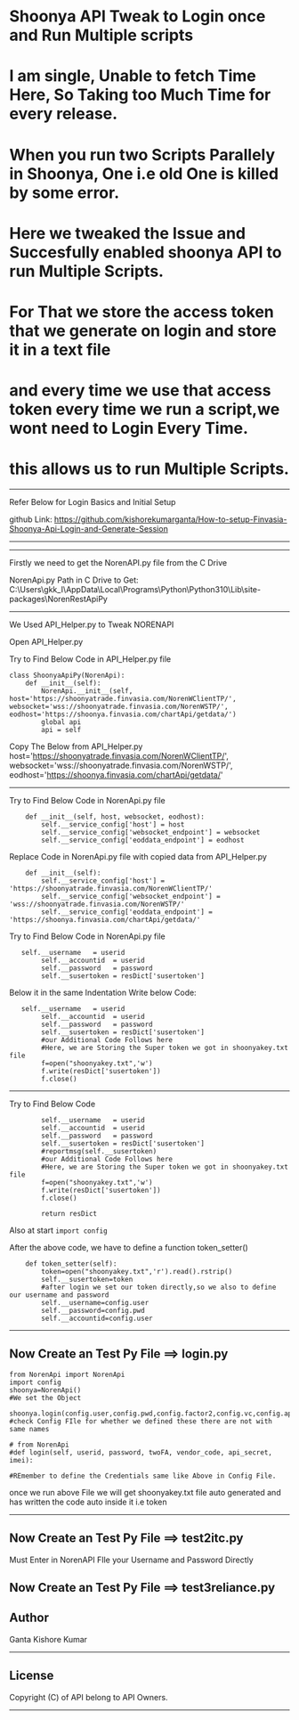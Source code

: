 # Shoonya API Tweak to Login once and Run Multiple scripts
# I am single, Unable to fetch Time Here, So Taking too Much Time for every release.

# When you run two Scripts Parallely in Shoonya, One i.e old One is killed by some error.
# Here we tweaked the Issue and Succesfully enabled shoonya API to run Multiple Scripts.

# For That we store the access token that we generate on login and store it in a text file
# and every time we use that access token every time we run a script,we wont need to Login Every Time.
# this allows us to run Multiple Scripts.

****
Refer Below for Login Basics and Initial Setup 

github Link:
https://github.com/kishorekumarganta/How-to-setup-Finvasia-Shoonya-Api-Login-and-Generate-Session
****

****
Firstly we need to get the NorenAPI.py file from the C Drive

NorenApi.py Path in C Drive to Get:
C:\Users\gkk_I\AppData\Local\Programs\Python\Python310\Lib\site-packages\NorenRestApiPy

****

We Used API_Helper.py to Tweak NORENAPI

Open API_Helper.py

Try to Find  Below Code in API_Helper.py file

```
class ShoonyaApiPy(NorenApi):
    def __init__(self):
        NorenApi.__init__(self, host='https://shoonyatrade.finvasia.com/NorenWClientTP/', websocket='wss://shoonyatrade.finvasia.com/NorenWSTP/', eodhost='https://shoonya.finvasia.com/chartApi/getdata/')
        global api
        api = self

```

Copy The Below from API_Helper.py
host='https://shoonyatrade.finvasia.com/NorenWClientTP/', 
websocket='wss://shoonyatrade.finvasia.com/NorenWSTP/', 
eodhost='https://shoonya.finvasia.com/chartApi/getdata/'

****
Try to Find  Below Code in NorenApi.py file

```
    def __init__(self, host, websocket, eodhost):
        self.__service_config['host'] = host
        self.__service_config['websocket_endpoint'] = websocket
        self.__service_config['eoddata_endpoint'] = eodhost

```

Replace Code in NorenApi.py file with copied data from API_Helper.py

```
    def __init__(self):
        self.__service_config['host'] = 'https://shoonyatrade.finvasia.com/NorenWClientTP/'
        self.__service_config['websocket_endpoint'] = 'wss://shoonyatrade.finvasia.com/NorenWSTP/'
        self.__service_config['eoddata_endpoint'] = 'https://shoonya.finvasia.com/chartApi/getdata/'

```

Try to Find  Below Code in NorenApi.py file

```
   self.__username   = userid
        self.__accountid  = userid
        self.__password   = password
        self.__susertoken = resDict['susertoken']

```

Below it in the same Indentation Write below Code:

```
   self.__username   = userid
        self.__accountid  = userid
        self.__password   = password
        self.__susertoken = resDict['susertoken']
        #our Additional Code Follows here
        #Here, we are Storing the Super token we got in shoonyakey.txt file
        f=open("shoonyakey.txt",'w')
        f.write(resDict['susertoken'])
        f.close()

```
****

Try to Find Below Code

```
        self.__username   = userid
        self.__accountid  = userid
        self.__password   = password
        self.__susertoken = resDict['susertoken']
        #reportmsg(self.__susertoken)
        #our Additional Code Follows here
        #Here, we are Storing the Super token we got in shoonyakey.txt file
        f=open("shoonyakey.txt",'w')
        f.write(resDict['susertoken'])
        f.close()

        return resDict
```

Also at start 
```import config```

After the above code, we have to define a function token_setter()

```
    def token_setter(self):
        token=open("shoonyakey.txt",'r').read().rstrip()
        self.__susertoken=token
        #after login we set our token directly,so we also to define our username and password
        self.__username=config.user
        self.__password=config.pwd
        self.__accountid=config.user
```

****
## Now Create an Test Py File ==> login.py

```
from NorenApi import NorenApi
import config
shoonya=NorenApi()
#We set the Object

shoonya.login(config.user,config.pwd,config.factor2,config.vc,config.app_key,config.imei)
#check Config FIle for whether we defined these there are not with same names

# from NorenApi
#def login(self, userid, password, twoFA, vendor_code, api_secret, imei):

#REmember to define the Credentials same like Above in Config File.

```

once we run above File we will get shoonyakey.txt file auto generated and has written the code auto inside it i.e token

****
## Now Create an Test Py File ==> test2itc.py
Must Enter in NorenAPI FIle your Username and Password Directly






## Now Create an Test Py File ==> test3reliance.py



## Author

Ganta Kishore Kumar

****

## License

Copyright (C) of API belong to API Owners.

****
